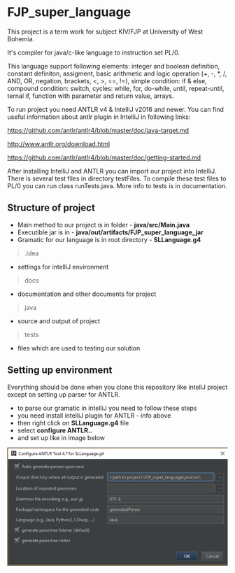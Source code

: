 # FJP_super_language

This project is a term work for subject KIV/FJP at University of West Bohemia.

It's compiler for java/c-like language to instruction set PL/0.

This language support following elements:
integer and boolean definition,
constant definiton,
assigment,
basic arithmetic and logic operation (+, -, *, /, AND, OR, negation, brackets, <, >, ==, !=),
simple condition: if & else,
compound condition: switch,
cycles: while, for, do-while, until, repeat-until,
ternal if,
function with parameter and return value,
arrays.


To run project you need ANTLR v4 & IntelliJ v2016 and newer.
You can find useful information about antlr plugin in IntelliJ in following links:

https://github.com/antlr/antlr4/blob/master/doc/java-target.md

http://www.antlr.org/download.html

https://github.com/antlr/antlr4/blob/master/doc/getting-started.md



After installing IntelliJ and ANTLR you can import our project into IntelliJ.
There is several test files in directory testFiles. To compile these test files to PL/0 you can
run class runTests.java. More info to tests is in documentation.

## Structure of project
- Main method to our project is in folder - **java/src/Main.java**
- Executible jar is in - **java/out/artifacts/FJP_super_language_jar**
- Gramatic for our language is in root directory - **SLLanguage.g4**

> .idea
- settings for intelliJ environment
> docs
- documentation and other documents for project
> java
- source and output of project
> tests
- files which are used to testing our solution

## Setting up environment
Everything should be done when you clone this repository like intellJ project except on setting up 
parser for ANTLR.
- to parse our gramatic in intelliJ you need to follow these steps
- you need install intelliJ plugin for ANTLR - info above
- then right click on **SLLanguage.g4** file
- select **configure ANTLR..**
- and set up like in image below

![settings for ANTLR plugin](docs/settingsForANTLR.png)
